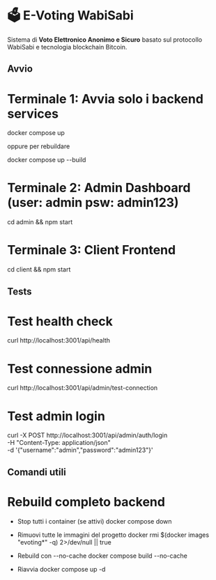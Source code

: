 # 🗳️ E-Voting WabiSabi

Sistema di **Voto Elettronico Anonimo e Sicuro** basato sul protocollo WabiSabi e tecnologia blockchain Bitcoin.

## Avvio

# Terminale 1: Avvia solo i backend services
docker compose up

oppure per rebuildare

docker compose up --build

# Terminale 2: Admin Dashboard  (user: admin  psw: admin123)
cd admin && npm start

# Terminale 3: Client Frontend
cd client && npm start

## Tests
# Test health check
curl http://localhost:3001/api/health

# Test connessione admin
curl http://localhost:3001/api/admin/test-connection

# Test admin login
curl -X POST http://localhost:3001/api/admin/auth/login \
  -H "Content-Type: application/json" \
  -d '{"username":"admin","password":"admin123"}'


## Comandi utili

# Rebuild completo backend
- Stop tutti i container (se attivi)
docker compose down

- Rimuovi tutte le immagini del progetto
docker rmi $(docker images "evoting*" -q) 2>/dev/null || true

- Rebuild con --no-cache
docker compose build --no-cache

- Riavvia
docker compose up -d